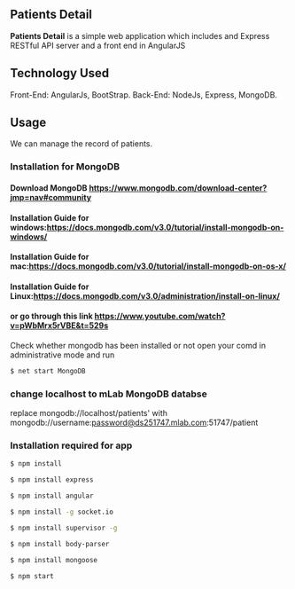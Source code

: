 ## Patients Detail ##

**Patients Detail** is a simple web application which includes and Express RESTful API server and a front end in AngularJS
## Technology Used ##
Front-End: AngularJs, BootStrap.
Back-End: NodeJs, Express, MongoDB.
## Usage ##
We can manage the record of patients.



 ### Installation for MongoDB ### 
#### Download MongoDB https://www.mongodb.com/download-center?jmp=nav#community ####
#### Installation Guide for windows:https://docs.mongodb.com/v3.0/tutorial/install-mongodb-on-windows/ ####
#### Installation Guide for mac:https://docs.mongodb.com/v3.0/tutorial/install-mongodb-on-os-x/ ####
#### Installation Guide for Linux:https://docs.mongodb.com/v3.0/administration/install-on-linux/ ####
#### or go through this link https://www.youtube.com/watch?v=pWbMrx5rVBE&t=529s ####

Check whether mongodb has been installed or not open your comd in administrative mode and run 

```sh
$ net start MongoDB
```
### change localhost to mLab MongoDB databse
replace mongodb://localhost/patients' with mongodb://username:password@ds251747.mlab.com:51747/patient
### Installation required for app
```sh
$ npm install
```

```sh
$ npm install express
```

```sh
$ npm install angular
```
```sh
$ npm install -g socket.io
```

```sh
$ npm install supervisor -g
```

```sh
$ npm install body-parser
```

```sh
$ npm install mongoose
```

```sh
$ npm start
```

